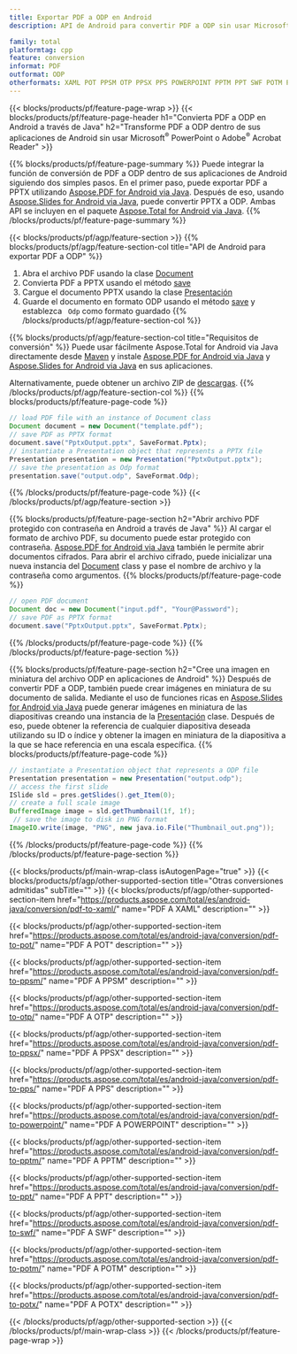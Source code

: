 ```yaml
---
title: Exportar PDF a ODP en Android
description: API de Android para convertir PDF a ODP sin usar Microsoft Word

family: total
platformtag: cpp
feature: conversion
informat: PDF
outformat: ODP
otherformats: XAML POT PPSM OTP PPSX PPS POWERPOINT PPTM PPT SWF POTM POTX
---
```

{{< blocks/products/pf/feature-page-wrap >}}
{{< blocks/products/pf/feature-page-header h1="Convierta PDF a ODP en Android a través de Java" h2="Transforme PDF a ODP dentro de sus aplicaciones de Android sin usar Microsoft<sup>&reg;</sup> PowerPoint o Adobe<sup>&reg;</sup> Acrobat Reader" >}}

{{% blocks/products/pf/feature-page-summary %}}
Puede integrar la función de conversión de PDF a ODP dentro de sus aplicaciones de Android siguiendo dos simples pasos. En el primer paso, puede exportar PDF a PPTX utilizando [Aspose.PDF for Android via Java](https://products.aspose.com/pdf/android-java/). Después de eso, usando [Aspose.Slides for Android via Java](https://products.aspose.com/slides/android-java/), puede convertir PPTX a ODP. Ambas API se incluyen en el paquete [Aspose.Total for Android via Java](https://products.aspose.com/total/android-java/). 
{{% /blocks/products/pf/feature-page-summary  %}}

{{< blocks/products/pf/agp/feature-section >}}
{{% blocks/products/pf/agp/feature-section-col title="API de Android para exportar PDF a ODP" %}}
1. Abra el archivo PDF usando la clase [Document](https://reference.aspose.com/pdf/java/com.aspose.pdf/Document)
2. Convierta PDF a PPTX usando el método [save](https://reference.aspose.com/pdf/java/com.aspose.pdf/Document#save-java.lang.String-int-)
3. Cargue el documento PPTX usando la clase [Presentación](https://reference.aspose.com/slides/java/com.aspose.slides/Presentation)
4. Guarde el documento en formato ODP usando el método [save](https://reference.aspose.com/slides/java/com.aspose.slides/Presentation#save-java.lang.String-int-) y establezca ` Odp` como formato guardado
{{% /blocks/products/pf/agp/feature-section-col %}}

{{% blocks/products/pf/agp/feature-section-col title="Requisitos de conversión" %}}
Puede usar fácilmente Aspose.Total for Android via Java directamente desde [Maven](https://repository.aspose.com/webapp/#/artifacts/browse/tree/General/repo/com/aspose/aspose-total) y instale [Aspose.PDF for Android via Java](https://docs.aspose.com/pdf/androidjava/installation/) y [Aspose.Slides for Android via Java](https://docs.aspose.com/slides/androidjava/install-aspose-slides-for-android-via-java/) en sus aplicaciones.

Alternativamente, puede obtener un archivo ZIP de [descargas](https://downloads.aspose.com/total/androidjava).
{{% /blocks/products/pf/agp/feature-section-col %}}
{{% blocks/products/pf/feature-page-code %}}

```java
// load PDF file with an instance of Document class
Document document = new Document("template.pdf");
// save PDF as PPTX format 
document.save("PptxOutput.pptx", SaveFormat.Pptx); 
// instantiate a Presentation object that represents a PPTX file
Presentation presentation = new Presentation("PptxOutput.pptx");
// save the presentation as Odp format
presentation.save("output.odp", SaveFormat.Odp);   
```


{{% /blocks/products/pf/feature-page-code %}}
{{< /blocks/products/pf/agp/feature-section >}}

{{% blocks/products/pf/feature-page-section  h2="Abrir archivo PDF protegido con contraseña en Android a través de Java" %}}
Al cargar el formato de archivo PDF, su documento puede estar protegido con contraseña. [Aspose.PDF for Android via Java](https://products.aspose.com/pdf/android-java/) también le permite abrir documentos cifrados. Para abrir el archivo cifrado, puede inicializar una nueva instancia del [Document](https://reference.aspose.com/pdf/java/com.aspose.pdf/Document#Document-java.lang.String-java.lang.String-) class y pase el nombre de archivo y la contraseña como argumentos.
{{% blocks/products/pf/feature-page-code %}}

```java
// open PDF document
Document doc = new Document("input.pdf", "Your@Password");
// save PDF as PPTX format 
document.save("PptxOutput.pptx", SaveFormat.Pptx); 

```

{{% /blocks/products/pf/feature-page-code  %}}
{{% /blocks/products/pf/feature-page-section %}}

{{% blocks/products/pf/feature-page-section  h2="Cree una imagen en miniatura del archivo ODP en aplicaciones de Android" %}}
Después de convertir PDF a ODP, también puede crear imágenes en miniatura de su documento de salida. Mediante el uso de funciones ricas en [Aspose.Slides for Android via Java](https://products.aspose.com/slides/android-java/) puede generar imágenes en miniatura de las diapositivas creando una instancia de la [Presentación](https://reference.aspose.com/slides/java/com.aspose.slides/Presentation) clase. Después de eso, puede obtener la referencia de cualquier diapositiva deseada utilizando su ID o índice y obtener la imagen en miniatura de la diapositiva a la que se hace referencia en una escala específica.
{{% blocks/products/pf/feature-page-code %}}

```java
// instantiate a Presentation object that represents a ODP file
Presentation presentation = new Presentation("output.odp");
// access the first slide
ISlide sld = pres.getSlides().get_Item(0);
// create a full scale image
BufferedImage image = sld.getThumbnail(1f, 1f);
 // save the image to disk in PNG format
ImageIO.write(image, "PNG", new java.io.File("Thumbnail_out.png"));
```

{{% /blocks/products/pf/feature-page-code  %}}
{{% /blocks/products/pf/feature-page-section %}}

{{< blocks/products/pf/main-wrap-class isAutogenPage="true" >}}
{{< blocks/products/pf/agp/other-supported-section title="Otras conversiones admitidas" subTitle="" >}}
{{< blocks/products/pf/agp/other-supported-section-item href="https://products.aspose.com/total/es/android-java/conversion/pdf-to-xaml/" name="PDF A XAML" description="" >}}

{{< blocks/products/pf/agp/other-supported-section-item href="https://products.aspose.com/total/es/android-java/conversion/pdf-to-pot/" name="PDF A POT" description="" >}}

{{< blocks/products/pf/agp/other-supported-section-item href="https://products.aspose.com/total/es/android-java/conversion/pdf-to-ppsm/" name="PDF A PPSM" description="" >}}

{{< blocks/products/pf/agp/other-supported-section-item href="https://products.aspose.com/total/es/android-java/conversion/pdf-to-otp/" name="PDF A OTP" description="" >}}

{{< blocks/products/pf/agp/other-supported-section-item href="https://products.aspose.com/total/es/android-java/conversion/pdf-to-ppsx/" name="PDF A PPSX" description="" >}}

{{< blocks/products/pf/agp/other-supported-section-item href="https://products.aspose.com/total/es/android-java/conversion/pdf-to-pps/" name="PDF A PPS" description="" >}}

{{< blocks/products/pf/agp/other-supported-section-item href="https://products.aspose.com/total/es/android-java/conversion/pdf-to-powerpoint/" name="PDF A POWERPOINT" description="" >}}

{{< blocks/products/pf/agp/other-supported-section-item href="https://products.aspose.com/total/es/android-java/conversion/pdf-to-pptm/" name="PDF A PPTM" description="" >}}

{{< blocks/products/pf/agp/other-supported-section-item href="https://products.aspose.com/total/es/android-java/conversion/pdf-to-ppt/" name="PDF A PPT" description="" >}}

{{< blocks/products/pf/agp/other-supported-section-item href="https://products.aspose.com/total/es/android-java/conversion/pdf-to-swf/" name="PDF A SWF" description="" >}}

{{< blocks/products/pf/agp/other-supported-section-item href="https://products.aspose.com/total/es/android-java/conversion/pdf-to-potm/" name="PDF A POTM" description="" >}}

{{< blocks/products/pf/agp/other-supported-section-item href="https://products.aspose.com/total/es/android-java/conversion/pdf-to-potx/" name="PDF A POTX" description="" >}}


{{< /blocks/products/pf/agp/other-supported-section >}}
{{< /blocks/products/pf/main-wrap-class >}}
{{< /blocks/products/pf/feature-page-wrap >}}